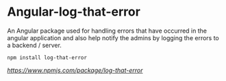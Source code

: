 # Angular-log-that-error
An Angular package used for handling errors that have occurred in the angular application and also help notify the admins by logging the errors to a backend / server.

`npm install log-that-error`

<i><a href="https://www.npmjs.com/package/log-that-error"> https://www.npmjs.com/package/log-that-error </a></i>
